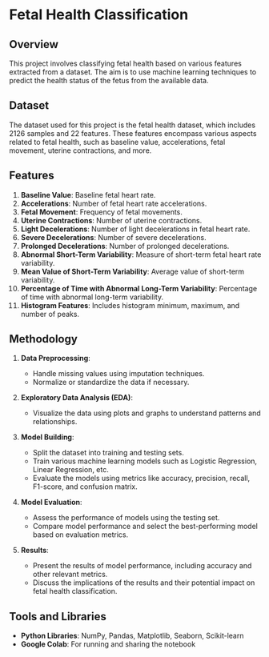 # Fetal Health Classification 

## Overview

This project involves classifying fetal health based on various features extracted from a dataset. The aim is to use machine learning techniques to predict the health status of the fetus from the available data.

## Dataset

The dataset used for this project is the fetal health dataset, which includes 2126 samples and 22 features. These features encompass various aspects related to fetal health, such as baseline value, accelerations, fetal movement, uterine contractions, and more.

## Features

1. **Baseline Value**: Baseline fetal heart rate.
2. **Accelerations**: Number of fetal heart rate accelerations.
3. **Fetal Movement**: Frequency of fetal movements.
4. **Uterine Contractions**: Number of uterine contractions.
5. **Light Decelerations**: Number of light decelerations in fetal heart rate.
6. **Severe Decelerations**: Number of severe decelerations.
7. **Prolonged Decelerations**: Number of prolonged decelerations.
8. **Abnormal Short-Term Variability**: Measure of short-term fetal heart rate variability.
9. **Mean Value of Short-Term Variability**: Average value of short-term variability.
10. **Percentage of Time with Abnormal Long-Term Variability**: Percentage of time with abnormal long-term variability.
11. **Histogram Features**: Includes histogram minimum, maximum, and number of peaks.

## Methodology

1. **Data Preprocessing**: 
   - Handle missing values using imputation techniques.
   - Normalize or standardize the data if necessary.

2. **Exploratory Data Analysis (EDA)**:
   - Visualize the data using plots and graphs to understand patterns and relationships.

3. **Model Building**:
   - Split the dataset into training and testing sets.
   - Train various machine learning models such as Logistic Regression, Linear Regression, etc.
   - Evaluate the models using metrics like accuracy, precision, recall, F1-score, and confusion matrix.

4. **Model Evaluation**:
   - Assess the performance of models using the testing set.
   - Compare model performance and select the best-performing model based on evaluation metrics.

5. **Results**:
   - Present the results of model performance, including accuracy and other relevant metrics.
   - Discuss the implications of the results and their potential impact on fetal health classification.

## Tools and Libraries

- **Python Libraries**: NumPy, Pandas, Matplotlib, Seaborn, Scikit-learn
- **Google Colab**: For running and sharing the notebook
